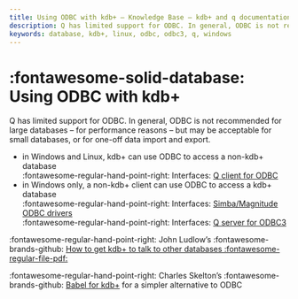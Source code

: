 ```yaml
---
title: Using ODBC with kdb+ – Knowledge Base – kdb+ and q documentation
description: Q has limited support for ODBC. In general, ODBC is not recommended for large databases (for performance reasons) but may be acceptable for small databases, or for one-off data import and export.
keywords: database, kdb+, linux, odbc, odbc3, q, windows
---
```

# :fontawesome-solid-database: Using ODBC with kdb+





Q has limited support for ODBC. In general, ODBC is not recommended for large databases – for performance reasons – but may be acceptable for small databases, or for one-off data import and export.

-   in Windows and Linux, kdb+ can use ODBC to access a non-kdb+ database  
:fontawesome-regular-hand-point-right: Interfaces: [Q client for ODBC](../interfaces/q-client-for-odbc.md)
-   in Windows only, a non-kdb+ client can use ODBC to access a kdb+ database  
:fontawesome-regular-hand-point-right: Interfaces: [Simba/Magnitude ODBC drivers](../interfaces/odbc-simba.md)  
:fontawesome-regular-hand-point-right: Interfaces: [Q server for ODBC3 ](../interfaces/q-server-for-odbc3.md)

:fontawesome-regular-hand-point-right: John Ludlow’s :fontawesome-brands-github: [How to get kdb+ to talk to other databases :fontawesome-regular-file-pdf:](https://github.com/kxcontrib/jludlow/blob/master/docs/odbc.pdf)

:fontawesome-regular-hand-point-right: Charles Skelton’s :fontawesome-brands-github: [Babel for kdb+](https://github.com/CharlesSkelton/babel) for a simpler alternative to ODBC

